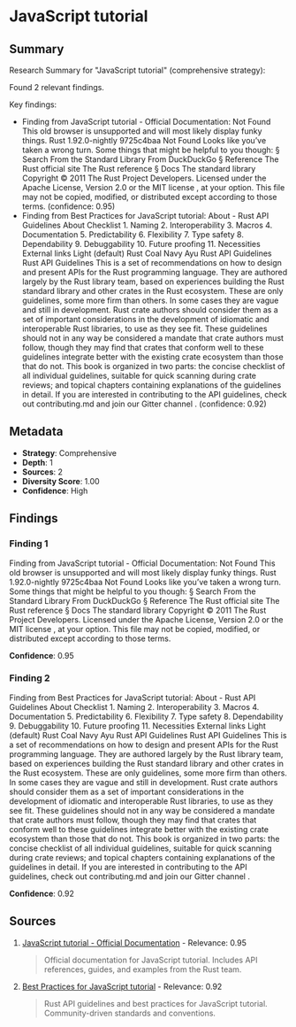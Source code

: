 # JavaScript tutorial

## Summary

Research Summary for "JavaScript tutorial" (comprehensive strategy):

Found 2 relevant findings.

Key findings:
- Finding from JavaScript tutorial - Official Documentation: Not Found This old browser is unsupported and will most likely display funky things. Rust 1.92.0-nightly 9725c4baa Not Found Looks like you’ve taken a wrong turn. Some things that might be helpful to you though: § Search From the Standard Library From DuckDuckGo § Reference The Rust official site The Rust reference § Docs The standard library Copyright &copy; 2011 The Rust Project Developers. Licensed under the Apache License, Version 2.0 or the MIT license , at your option. This file may not be copied, modified, or distributed except according to those terms. (confidence: 0.95)
- Finding from Best Practices for JavaScript tutorial: About - Rust API Guidelines About Checklist 1. Naming 2. Interoperability 3. Macros 4. Documentation 5. Predictability 6. Flexibility 7. Type safety 8. Dependability 9. Debuggability 10. Future proofing 11. Necessities External links Light (default) Rust Coal Navy Ayu Rust API Guidelines Rust API Guidelines This is a set of recommendations on how to design and present APIs for the Rust programming language. They are authored largely by the Rust library team, based on experiences building the Rust standard library and other crates in the Rust ecosystem. These are only guidelines, some more firm than others. In some cases they are vague and still in development. Rust crate authors should consider them as a set of important considerations in the development of idiomatic and interoperable Rust libraries, to use as they see fit. These guidelines should not in any way be considered a mandate that crate authors must follow, though they may find that crates that conform well to these guidelines integrate better with the existing crate ecosystem than those that do not. This book is organized in two parts: the concise checklist of all individual guidelines, suitable for quick scanning during crate reviews; and topical chapters containing explanations of the guidelines in detail. If you are interested in contributing to the API guidelines, check out contributing.md and join our Gitter channel . (confidence: 0.92)

## Metadata

- **Strategy**: Comprehensive
- **Depth**: 1
- **Sources**: 2
- **Diversity Score**: 1.00
- **Confidence**: High

## Findings

### Finding 1

Finding from JavaScript tutorial - Official Documentation: Not Found This old browser is unsupported and will most likely display funky things. Rust 1.92.0-nightly 9725c4baa Not Found Looks like you’ve taken a wrong turn. Some things that might be helpful to you though: § Search From the Standard Library From DuckDuckGo § Reference The Rust official site The Rust reference § Docs The standard library Copyright &copy; 2011 The Rust Project Developers. Licensed under the Apache License, Version 2.0 or the MIT license , at your option. This file may not be copied, modified, or distributed except according to those terms.

**Confidence**: 0.95

### Finding 2

Finding from Best Practices for JavaScript tutorial: About - Rust API Guidelines About Checklist 1. Naming 2. Interoperability 3. Macros 4. Documentation 5. Predictability 6. Flexibility 7. Type safety 8. Dependability 9. Debuggability 10. Future proofing 11. Necessities External links Light (default) Rust Coal Navy Ayu Rust API Guidelines Rust API Guidelines This is a set of recommendations on how to design and present APIs for the Rust programming language. They are authored largely by the Rust library team, based on experiences building the Rust standard library and other crates in the Rust ecosystem. These are only guidelines, some more firm than others. In some cases they are vague and still in development. Rust crate authors should consider them as a set of important considerations in the development of idiomatic and interoperable Rust libraries, to use as they see fit. These guidelines should not in any way be considered a mandate that crate authors must follow, though they may find that crates that conform well to these guidelines integrate better with the existing crate ecosystem than those that do not. This book is organized in two parts: the concise checklist of all individual guidelines, suitable for quick scanning during crate reviews; and topical chapters containing explanations of the guidelines in detail. If you are interested in contributing to the API guidelines, check out contributing.md and join our Gitter channel .

**Confidence**: 0.92

## Sources

1. [JavaScript tutorial - Official Documentation](https://doc.rust-lang.org/search?q=JavaScript%20tutorial) - Relevance: 0.95
   > Official documentation for JavaScript tutorial. Includes API references, guides, and examples from the Rust team.

2. [Best Practices for JavaScript tutorial](https://rust-lang.github.io/api-guidelines/about.html#JavaScript%20tutorial) - Relevance: 0.92
   > Rust API guidelines and best practices for JavaScript tutorial. Community-driven standards and conventions.

